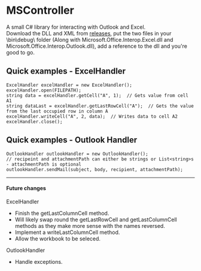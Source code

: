 # MSController
A small C# library for interacting with Outlook and Excel.  
Download the DLL and XML from [releases](https://github.com/DStewart1997/MSController/releases), put the two files in your \bin\debug\ folder (Along with Microsoft.Office.Interop.Excel.dll and Microsoft.Office.Interop.Outlook.dll), add a reference to the dll and you're good to go.


## Quick examples - ExcelHandler

    ExcelHandler excelHandler = new ExcelHandler();
    excelHandler.open(FILEPATH);
    string data = excelHandler.getCell("A", 1);  // Gets value from cell A1
    string dataLast = excelHandler.getLastRowCell("A");  // Gets the value from the last occupied row in column A
    excelHandler.writeCell("A", 2, data);  // Writes data to cell A2
    excelHandler.close();
    


## Quick examples - Outlook Handler

    OutlookHandler outlookHandler = new OutlookHandler();
    // recipeint and attachmentPath can either be strings or List<string>s - attachmentPath is optional
    outlookHandler.sendMail(subject, body, recipient, attachmentPath);  
    
-------------------------------------------
    
#### Future changes
ExcelHandler
- Finish the getLastColumnCell method.
- Will likely swap round the getLastRowCell and getLastColumnCell methods as they make more sense with the names reversed.
- Implement a writeLastColumnCell method.
- Allow the workbook to be seleced.

OutlookHandler
- Handle exceptions.
